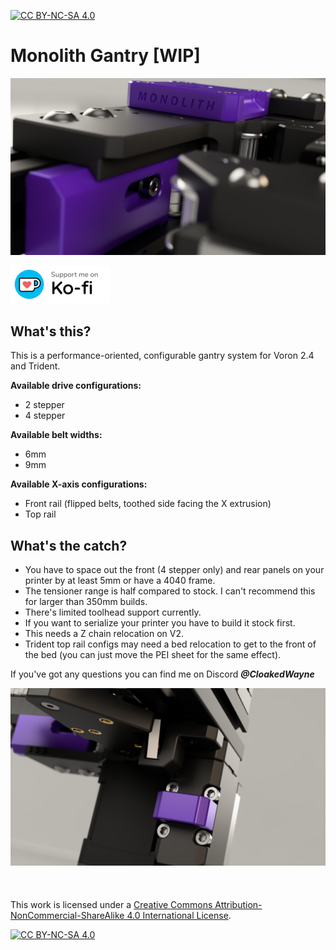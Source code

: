 [![CC BY-NC-SA 4.0][cc-by-nc-sa-shield]][cc-by-nc-sa]

# Monolith Gantry [WIP]

![6](Images/tensioner.png)

[![ko-fi](Images/kofi_bg_tag_white.png)](https://ko-fi.com/cloakedwayne)


## What's this?
This is a performance-oriented, configurable gantry system for Voron 2.4 and Trident.

**Available drive configurations:**
- 2 stepper
- 4 stepper

**Available belt widths:**
- 6mm
- 9mm

**Available X-axis configurations:**
- Front rail (flipped belts, toothed side facing the X extrusion)
- Top rail

## What's the catch?
- You have to space out the front (4 stepper only) and rear panels on your printer by at least 5mm or have a 4040 frame.
- The tensioner range is half compared to stock. I can't recommend this for larger than 350mm builds.
- There's limited toolhead support currently.
- If you want to serialize your printer you have to build it stock first.
- This needs a Z chain relocation on V2.
- Trident top rail configs may need a bed relocation to get to the front of the bed (you can just move the PEI sheet for the same effect).

If you've got any questions you can find me on Discord ***@CloakedWayne***

![7](Images/Y_endstop.png)
<br/><br/><br/><br/>
This work is licensed under a
[Creative Commons Attribution-NonCommercial-ShareAlike 4.0 International License][cc-by-nc-sa].

[![CC BY-NC-SA 4.0][cc-by-nc-sa-image]][cc-by-nc-sa]

[cc-by-nc-sa]: http://creativecommons.org/licenses/by-nc-sa/4.0/
[cc-by-nc-sa-image]: https://licensebuttons.net/l/by-nc-sa/4.0/88x31.png
[cc-by-nc-sa-shield]: https://img.shields.io/badge/License-CC%20BY--NC--SA%204.0-lightgrey.svg